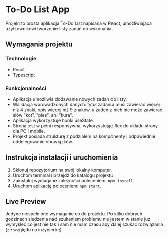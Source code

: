# To-Do List App

Projekt to prosta aplikacja To-Do List napisana w React, umożliwiająca użytkownikowi tworzenie listy zadań do wykonania. 

## Wymagania projektu
### Technologie
- React
- Typescript
### Funkcjonalności
- Aplikacja umożliwia dodawanie nowych zadań do listy.
- Walidacja wprowadzonych danych: tytuł zadania musi zawierać więcej niż 4 znaki, opis więcej niż 9 znaków, a żaden z nich nie może zawierać słów "kot", "pies", ani "kura".
- Aplikacja wykorzystuje hooki useState.
- Strona jest w pełni responsywna, wykorzystując flex do układu strony dla PC i mobile.
- Projekt posiada strukturę z podziałem na komponenty i odpowiednie oddelegowanie obowiązków.

## Instrukcja instalacji i uruchomienia
1. Sklonuj repozytorium na swój lokalny komputer.
2. Uruchom terminal i przejdź do katalogu projektu.
3. Zainstaluj wymagane zależności poleceniem: `npm install`.
4. Uruchom aplikację poleceniem: `npm start`.

## Live Preview
Jedyne niespełnione wymaganie co do projektu. Po kilku dobrych godzinach siedzenia nad szukaniem problemu nie jestem w stanie już wymyśleć co jest nie tak i sam nie mam czasu aby dalej szukać rozwiązania (ze względu na inżynierkę)
